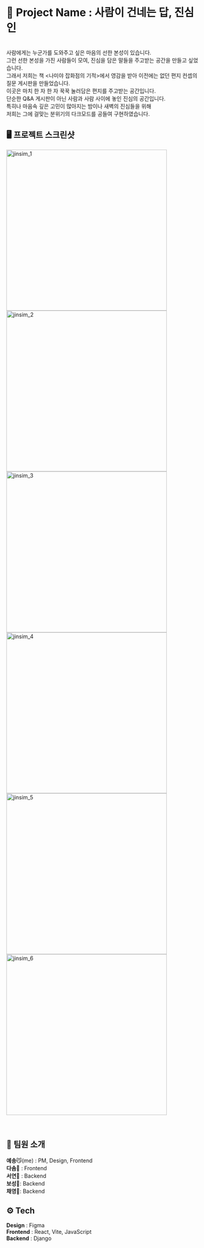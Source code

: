 # 💌 Project Name : 사람이 건네는 답, **진심인**
<br>
사람에게는 누군가를 도와주고 싶은 마음의 선한 본성이 있습니다.<br>
그런 선한 본성을 가진 사람들이 모여, 진심을 담은 말들을 주고받는 공간을 만들고 싶었습니다.<br>
그래서 저희는 책 <나미야 잡화점의 기적>에서 영감을 받아 이전에는 없던 편지 컨셉의 질문 게시판을 만들었습니다.<br>
이곳은 마치 한 자 한 자 꾹꾹 눌러담은 편지를 주고받는 공간입니다.<br>
단순한 Q&A 게시판이 아닌 사람과 사람 사이에 놓인 진심의 공간입니다.<br>
특히나 마음속 깊은 고민이 많아지는 밤이나 새벽의 진심들을 위해<br>
저희는 그에 걸맞는 분위기의 다크모드를 공들여 구현하였습니다.<br>

## 🖥️ 프로젝트 스크린샷
<p align="left">
  <img width="420" alt="jinsim_1" src="https://github.com/user-attachments/assets/38c64ebb-de24-4597-950c-d32db186dd6a"> 
  <img width="420" alt="jinsim_2" src="https://github.com/user-attachments/assets/717e5bce-9933-474f-9afc-6138b4bddb65">
  <br>
  <img width="420" alt="jinsim_3" src="https://github.com/user-attachments/assets/27a6e938-6824-4636-aac1-f870a7caa9a2"> 
  <img width="420" alt="jinsim_4" src="https://github.com/user-attachments/assets/bd2b8d48-b0e7-4b0c-8801-bc12b2146a98">
  <br>
  <img width="420" alt="jinsim_5" src="https://github.com/user-attachments/assets/1b711586-c6de-4c36-9230-4ab5d1264421"> 
  <img width="420" alt="jinsim_6" src="https://github.com/user-attachments/assets/c324de97-1643-407a-93c4-3031300e0da3">
</p>
<br>

## 👫 팀원 소개

**예송**😼(me) : PM, Design, Frontend<br>
**다솜**🐰 : Frontend<br>
**서연**🙊 : Backend<br>
**보성**🐻: Backend<br>
**채영**🐼: Backend<br>

## ⚙️ Tech
**Design** : Figma<br>
**Frontend** : React, Vite, JavaScript<br>
**Backend** : Django<br>
